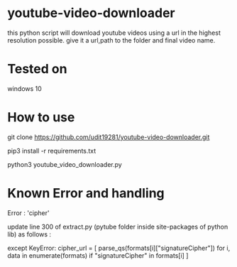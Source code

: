 # youtube-video-downloader
this python script will download youtube videos using a url in the highest resolution possible. give it a url,path to the folder and final video name.

# Tested on
windows 10

# How to use

git clone https://github.com/udit19281/youtube-video-downloader.git

pip3 install -r requirements.txt

python3 youtube_video_downloader.py

# Known Error and handling

Error : 'cipher'

update line 300 of extract.py (pytube folder inside site-packages of python lib) as follows :

except KeyError:
cipher_url = [
parse_qs(formats[i]["signatureCipher"]) for i, data in enumerate(formats) if "signatureCipher" in formats[i]
]




